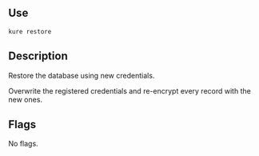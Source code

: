 ## Use 

`kure restore`

## Description

Restore the database using new credentials.

Overwrite the registered credentials and re-encrypt every record with the new ones.

## Flags

No flags.
